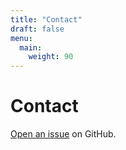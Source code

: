 ```yaml
---
title: "Contact"
draft: false
menu:
  main:
    weight: 90
---
```


# Contact

[Open an issue](https://github.com/anaborne/hugo-mock-landing-page-autodeployed/issues/new) on GitHub.
